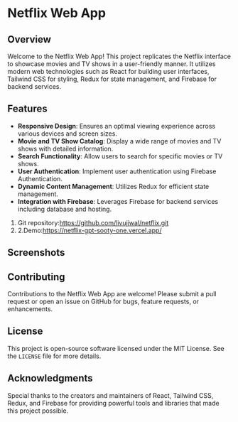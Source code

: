 # Netflix Web App

## Overview

Welcome to the Netflix Web App! This project replicates the Netflix interface to showcase movies and TV shows in a user-friendly manner. It utilizes modern web technologies such as React for building user interfaces, Tailwind CSS for styling, Redux for state management, and Firebase for backend services.

## Features

- **Responsive Design**: Ensures an optimal viewing experience across various devices and screen sizes.
- **Movie and TV Show Catalog**: Display a wide range of movies and TV shows with detailed information.
- **Search Functionality**: Allow users to search for specific movies or TV shows.
- **User Authentication**: Implement user authentication using Firebase Authentication.
- **Dynamic Content Management**: Utilizes Redux for efficient state management.
- **Integration with Firebase**: Leverages Firebase for backend services including database and hosting.

1. Git repository:https://github.com/livujjwal/netflix.git
2. 2.Demo:https://netflix-gpt-sooty-one.vercel.app/
## Screenshots


## Contributing

Contributions to the Netflix Web App are welcome! Please submit a pull request or open an issue on GitHub for bugs, feature requests, or enhancements.

## License

This project is open-source software licensed under the MIT License. See the `LICENSE` file for more details.

## Acknowledgments

Special thanks to the creators and maintainers of React, Tailwind CSS, Redux, and Firebase for providing powerful tools and libraries that made this project possible.

